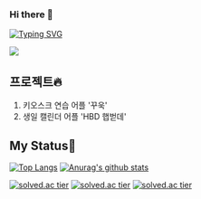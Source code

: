 ### Hi there 👋

<!--
**Acasiax/Acasiax** is a ✨ _special_ ✨ repository because its `README.md` (this file) appears on your GitHub profile.

Here are some ideas to get you started:

- 🔭 I’m currently working on ...
- 🌱 I’m currently learning ...
- 👯 I’m looking to collaborate on ...
- 🤔 I’m looking for help with ...
- 💬 Ask me about ...![이름-001](https://github.com/Acasiax/Acasiax/assets/117105267/81c370ff-1851-4cda-bd4a-d8caf133fb9a)

- 📫 How to reach me: ...
- 😄 Pronouns: ...
- ⚡ Fun fact: ...
-->
<a href="https://git.io/typing-svg"><img src="https://readme-typing-svg.demolab.com?font=Fira+Code&pause=1000&width=435&lines=Hi+there!++I'm+Acacia" alt="Typing SVG" /></a>

<img src="https://github.com/Acasiax/Acasiax/assets/117105267/f0ce15d8-259c-4206-b215-b840a60892ee">


프로젝트🔥
-------------
1. 키오스크 연습 어플 '꾸욱'
1. 생일 캘린더 어플 'HBD 햅벋데'

My Status🌊
-------------
[![Top Langs](https://github-readme-stats.vercel.app/api/top-langs/?username=Acasiax)](https://github.com/anuraghazra/github-readme-stats)
[![Anurag's github stats](https://github-readme-stats.vercel.app/api?username=Acasiax&show_icons=true&theme={theme})](https://github.com/{username}/github-readme-stats)

[![solved.ac tier](http://mazassumnida.wtf/api/generate_badge?boj={Acasiax})](https://solved.ac/{Acasiax})
[![solved.ac tier](http://mazassumnida.wtf/api/v2/generate_badge?boj={Acasiax})](https://solved.ac/{Acasiax})
[![solved.ac tier](http://mazassumnida.wtf/api/mini/generate_badge?boj={Acasiax})](https://solved.ac/{Acasiax})

